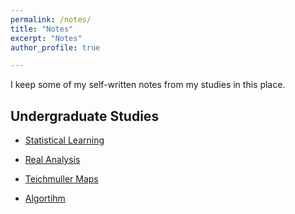 ```yaml
---
permalink: /notes/
title: "Notes"
excerpt: "Notes"
author_profile: true

---
```

I keep some of my self-written notes from my studies in this place.

## Undergraduate Studies ##

* [Statistical Learning](files/undergrad_notes/notes_statistical_learning.pdf)

* [Real Analysis](files/undergrad_notes/notes_real_analysis.pdf)

* [Teichmuller Maps](files/undergrad_notes/notes_teichmuller.pdf)

* [Algortihm](files/undergrad_notes/notes_algorithm.pdf)


